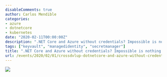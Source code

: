 ```yaml
---
disableComments: true
author: Carlos Mendible
categories:
- azure
- dotnetcore
- kubernetes
date: "2020-02-11T00:00:00Z"
description: ".NET Core and Azure without credentials? Impossible is nothing!"
tags: ["keyvault", "managedidentity", "secretmanager"]
title: ".NET Core and Azure without credentials? Impossible is nothing!"
url: /events/2020/02/01/crossdvlup-dotnetcore-and-azure-without-credentials/
---
```


![](/assets/img/events/2020-02-crossdvlup-secrets.jfif)